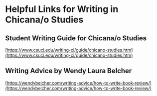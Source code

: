 # Helpful Links for Writing in Chicana/o Studies

## Student Writing Guide for Chicana/o Studies

[https://www.csuci.edu/writing-ci/guide/chicano-studies.htm](https://www.csuci.edu/writing-ci/guide/chicano-studies.htm)

## Writing Advice by Wendy Laura Belcher

[https://wendybelcher.com/writing-advice/how-to-write-book-review/](https://wendybelcher.com/writing-advice/how-to-write-book-review/)


